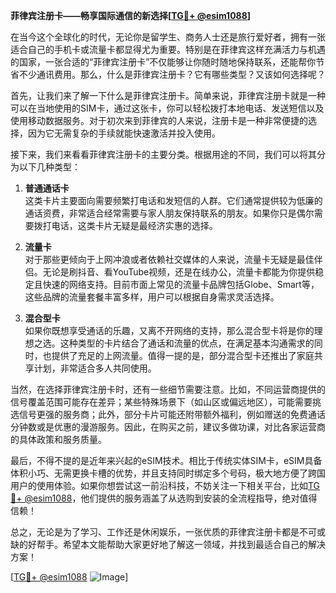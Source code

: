 **菲律宾注册卡——畅享国际通信的新选择[[TG💪+ @esim1088](https://t.me/s/esim1088)]**

在当今这个全球化的时代，无论你是留学生、商务人士还是旅行爱好者，拥有一张适合自己的手机卡或流量卡都显得尤为重要。特别是在菲律宾这样充满活力与机遇的国家，一张合适的“菲律宾注册卡”不仅能够让你随时随地保持联系，还能帮你节省不少通讯费用。那么，什么是菲律宾注册卡？它有哪些类型？又该如何选择呢？

首先，让我们来了解一下什么是菲律宾注册卡。简单来说，菲律宾注册卡就是一种可以在当地使用的SIM卡，通过这张卡，你可以轻松拨打本地电话、发送短信以及使用移动数据服务。对于初次来到菲律宾的人来说，注册卡是一种非常便捷的选择，因为它无需复杂的手续就能快速激活并投入使用。

接下来，我们来看看菲律宾注册卡的主要分类。根据用途的不同，我们可以将其分为以下几种类型：

1. **普通通话卡**  
   这类卡片主要面向需要频繁打电话和发短信的人群。它们通常提供较为低廉的通话资费，非常适合经常需要与家人朋友保持联系的朋友。如果你只是偶尔需要拨打电话，这类卡片无疑是最经济实惠的选择。

2. **流量卡**  
   对于那些更倾向于上网冲浪或者依赖社交媒体的人来说，流量卡无疑是最佳伴侣。无论是刷抖音、看YouTube视频，还是在线办公，流量卡都能为你提供稳定且快速的网络支持。目前市面上常见的流量卡品牌包括Globe、Smart等，这些品牌的流量套餐丰富多样，用户可以根据自身需求灵活选择。

3. **混合型卡**  
   如果你既想享受通话的乐趣，又离不开网络的支持，那么混合型卡将是你的理想之选。这种类型的卡片结合了通话和流量的优点，在满足基本沟通需求的同时，也提供了充足的上网流量。值得一提的是，部分混合型卡还推出了家庭共享计划，非常适合多人共同使用。

当然，在选择菲律宾注册卡时，还有一些细节需要注意。比如，不同运营商提供的信号覆盖范围可能存在差异；某些特殊场景下（如山区或偏远地区），可能需要挑选信号更强的服务商；此外，部分卡片可能还附带额外福利，例如赠送的免费通话分钟数或是优惠的漫游服务。因此，在购买之前，建议多做功课，对比各家运营商的具体政策和服务质量。

最后，不得不提的是近年来兴起的eSIM技术。相比于传统实体SIM卡，eSIM具备体积小巧、无需更换卡槽的优势，并且支持同时绑定多个号码，极大地方便了跨国用户的使用体验。如果你想尝试这一前沿科技，不妨关注一下相关平台，比如[TG💪+ @esim1088](https://t.me/s/esim1088)，他们提供的服务涵盖了从选购到安装的全流程指导，绝对值得信赖！

总之，无论是为了学习、工作还是休闲娱乐，一张优质的菲律宾注册卡都是不可或缺的好帮手。希望本文能帮助大家更好地了解这一领域，并找到最适合自己的解决方案！  

[[TG💪+ @esim1088](https://t.me/s/esim1088) ![Image](https://i.postimg.cc/4NQfJmqS/Snipaste-2025-05-13-00-14-12.png)]